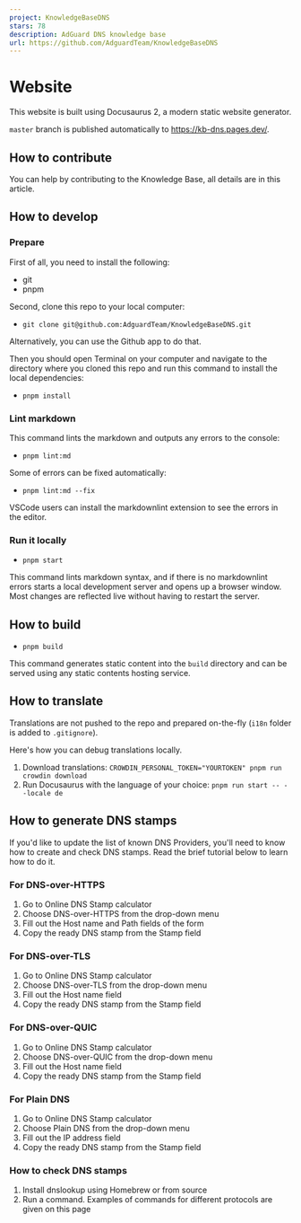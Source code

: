 ```yaml
---
project: KnowledgeBaseDNS
stars: 78
description: AdGuard DNS knowledge base
url: https://github.com/AdguardTeam/KnowledgeBaseDNS
---
```


Website
=======

This website is built using Docusaurus 2, a modern static website generator.

`master` branch is published automatically to https://kb-dns.pages.dev/.

How to contribute
-----------------

You can help by contributing to the Knowledge Base, all details are in this article.

How to develop
--------------

### Prepare

First of all, you need to install the following:

-   git
-   pnpm

Second, clone this repo to your local computer:

-   `git clone git@github.com:AdguardTeam/KnowledgeBaseDNS.git`

Alternatively, you can use the Github app to do that.

Then you should open Terminal on your computer and navigate to the directory where you cloned this repo and run this command to install the local dependencies:

-   `pnpm install`

### Lint markdown

This command lints the markdown and outputs any errors to the console:

-   `pnpm lint:md`

Some of errors can be fixed automatically:

-   `pnpm lint:md --fix`

VSCode users can install the markdownlint extension to see the errors in the editor.

### Run it locally

-   `pnpm start`

This command lints markdown syntax, and if there is no markdownlint errors starts a local development server and opens up a browser window. Most changes are reflected live without having to restart the server.

How to build
------------

-   `pnpm build`

This command generates static content into the `build` directory and can be served using any static contents hosting service.

How to translate
----------------

Translations are not pushed to the repo and prepared on-the-fly (`i18n` folder is added to `.gitignore`).

Here's how you can debug translations locally.

1.  Download translations: `CROWDIN_PERSONAL_TOKEN="YOURTOKEN" pnpm run crowdin download`
2.  Run Docusaurus with the language of your choice: `pnpm run start -- --locale de`

How to generate DNS stamps
--------------------------

If you'd like to update the list of known DNS Providers, you'll need to know how to create and check DNS stamps. Read the brief tutorial below to learn how to do it.

### For DNS-over-HTTPS

1.  Go to Online DNS Stamp calculator
2.  Choose DNS-over-HTTPS from the drop-down menu
3.  Fill out the Host name and Path fields of the form
4.  Copy the ready DNS stamp from the Stamp field

### For DNS-over-TLS

1.  Go to Online DNS Stamp calculator
2.  Choose DNS-over-TLS from the drop-down menu
3.  Fill out the Host name field
4.  Copy the ready DNS stamp from the Stamp field

### For DNS-over-QUIC

1.  Go to Online DNS Stamp calculator
2.  Choose DNS-over-QUIC from the drop-down menu
3.  Fill out the Host name field
4.  Copy the ready DNS stamp from the Stamp field

### For Plain DNS

1.  Go to Online DNS Stamp calculator
2.  Choose Plain DNS from the drop-down menu
3.  Fill out the IP address field
4.  Copy the ready DNS stamp from the Stamp field

### How to check DNS stamps

1.  Install dnslookup using Homebrew or from source
2.  Run a command. Examples of commands for different protocols are given on this page
